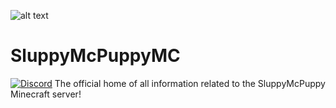 ![alt text](https://i.imgur.com/bSTHZ11.png "Banner")
# SluppyMcPuppyMC
[![Discord](https://img.shields.io/discord/241667244927483904.svg?logo=discord&label=)](https://discordapp.gg/SluppyMcDiscord)
The official home of all information related to the SluppyMcPuppy Minecraft server!

